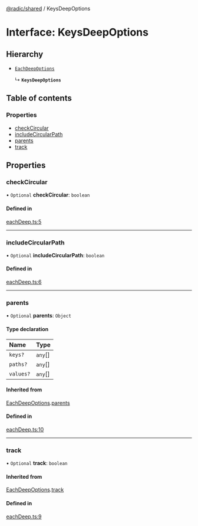 [@radic/shared](../README.md) / KeysDeepOptions

# Interface: KeysDeepOptions

## Hierarchy

- [`EachDeepOptions`](EachDeepOptions.md)

  ↳ **`KeysDeepOptions`**

## Table of contents

### Properties

- [checkCircular](KeysDeepOptions.md#checkcircular)
- [includeCircularPath](KeysDeepOptions.md#includecircularpath)
- [parents](KeysDeepOptions.md#parents)
- [track](KeysDeepOptions.md#track)

## Properties

### checkCircular

• `Optional` **checkCircular**: `boolean`

#### Defined in

[eachDeep.ts:5](https://github.com/robinradic/npm-console/blob/10cb77f/packages/shared/src/eachDeep.ts#L5)

___

### includeCircularPath

• `Optional` **includeCircularPath**: `boolean`

#### Defined in

[eachDeep.ts:6](https://github.com/robinradic/npm-console/blob/10cb77f/packages/shared/src/eachDeep.ts#L6)

___

### parents

• `Optional` **parents**: `Object`

#### Type declaration

| Name | Type |
| :------ | :------ |
| `keys?` | `any`[] |
| `paths?` | `any`[] |
| `values?` | `any`[] |

#### Inherited from

[EachDeepOptions](EachDeepOptions.md).[parents](EachDeepOptions.md#parents)

#### Defined in

[eachDeep.ts:10](https://github.com/robinradic/npm-console/blob/10cb77f/packages/shared/src/eachDeep.ts#L10)

___

### track

• `Optional` **track**: `boolean`

#### Inherited from

[EachDeepOptions](EachDeepOptions.md).[track](EachDeepOptions.md#track)

#### Defined in

[eachDeep.ts:9](https://github.com/robinradic/npm-console/blob/10cb77f/packages/shared/src/eachDeep.ts#L9)
